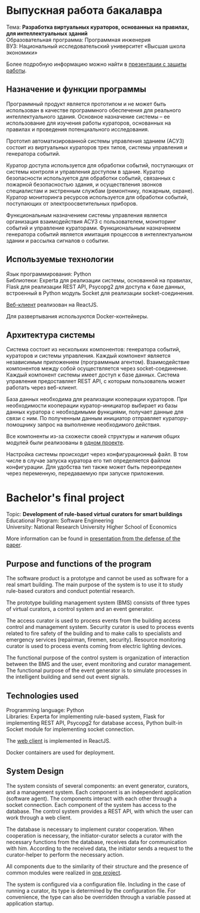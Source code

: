 # Выпускная работа бакалавра
Тема: **Разработка виртуальных кураторов, основанных на правилах, для интеллектуальных зданий**  
Образовательная программа: Программная инженерия  
ВУЗ: Национальный исследовательский университет «Высшая школа экономики»

Более подробную информацию можно найти в [презентации с защиты работы](docs/%D0%92%D0%9A%D0%A0%20%D0%A4%D0%BE%D0%BA%D0%B8%D0%BD%D0%B0%20(%D0%B7%D0%B0%D1%89%D0%B8%D1%82%D0%B0).pdf).

## Назначение и функции программы
Программный продукт является прототипом и не может быть использован в качестве программного обеспечения для реального интеллектуального здания. Основное назначение системы – ее использование для изучения работы кураторов, основанных на правилах и проведения потенциального исследования.

Прототип автоматизированной системы управления зданием (АСУЗ) состоит из виртуальных кураторов трех типов, системы управления и генератора событий.

Куратор доступа используется для обработки событий, поступающих от системы контроля и управления доступом в здание. Куратор безопасности используется для обработки событий, связанных с пожарной безопасностью здания, и осуществления звонков специалистам и экстренным службам (ремонтнику, пожарным, охране). Куратор мониторинга ресурсов используется для обработки событий, поступающих от электроосветительных приборов.

Функциональным назначением системы управления является организация взаимодействия АСУЗ с пользователем, мониторинг событий и управление кураторами. Функциональным назначением генератора событий является имитация процессов в интеллектуальном здании и рассылка сигналов о событии.

## Используемые технологии
Язык программирования: Python   
Библиотеки: Experta для реализации системы, основанной на правилах, Flask для реализации REST API, Psycopg2 для доступа к базе данных, встроенный в Python модуль Socket для реализации socket-соединения.   

[Веб-клиент](curators-ui) реализован на ReactJS.  

Для развертывания используются Docker-контейнеры.

## Архитектура системы
Система состоит из нескольких компонентов: генератора событий, кураторов и системы управления. Каждый компонент является независимым приложением (программным агентом). Взаимодействие компонентов между собой осуществляется через socket-соединение. Каждый компонент системы имеет доступ к базе данных. Система управления предоставляет REST API, с которым пользователь может работать через веб-клиент.  

База данных необходима для реализации кооперации кураторов. При необходимости кооперации куратор-инициатор выбирает из базы данных куратора с необходимыми функциями, получает данные для связи с ним. По полученным данным инициатор отправляет куратору-помощнику запрос на выполнение необходимого действия.  

Все компоненты из-за схожести своей структуры и наличия общих модулей были реализованы в [одном проекте](src).   

Настройка системы происходит через конфигурационный файл. В том числе в случае запуска куратора его тип определяется файлом конфигурации. Для удобства тип также может быть переопределен через переменную, передаваемую при запуске приложения.

# Bachelor's final project
Topic: **Development of rule-based virtual curators for smart buildings**  
Educational Program: Software Engineering  
University: National Research University Higher School of Economics

More information can be found in [presentation from the defense of the paper](docs/%D0%92%D0%D0%9A%D0%A0%20%D0%A4%D0%BE%D0%BA%D0%B8%D0%BD%D0%B0%20(%D0%B7%D0%B0%D1%89%D0%B8%D1%82%D0%B0).pdf).

## Purpose and functions of the program
The software product is a prototype and cannot be used as software for a real smart building. The main purpose of the system is to use it to study rule-based curators and conduct potential research.

The prototype building management system (BMS) consists of three types of virtual curators, a control system and an event generator.

The access curator is used to process events from the building access control and management system. Security curator is used to process events related to fire safety of the building and to make calls to specialists and emergency services (repairman, firemen, security). Resource monitoring curator is used to process events coming from electric lighting devices.

The functional purpose of the control system is organization of interaction between the BMS and the user, event monitoring and curator management. The functional purpose of the event generator is to simulate processes in the intelligent building and send out event signals.

## Technologies used
Programming language: Python   
Libraries: Experta for implementing rule-based system, Flask for implementing REST API, Psycopg2 for database access, Python built-in Socket module for implementing socket connection.   

The [web client](curators-ui) is implemented in ReactJS.  

Docker containers are used for deployment.

## System Design
The system consists of several components: an event generator, curators, and a management system. Each component is an independent application (software agent). The components interact with each other through a socket connection. Each component of the system has access to the database. The control system provides a REST API, with which the user can work through a web client.  

The database is necessary to implement curator cooperation. When cooperation is necessary, the initiator-curator selects a curator with the necessary functions from the database, receives data for communication with him. According to the received data, the initiator sends a request to the curator-helper to perform the necessary action.  

All components due to the similarity of their structure and the presence of common modules were realized in [one project](src).   

The system is configured via a configuration file. Including in the case of running a curator, its type is determined by the configuration file. For convenience, the type can also be overridden through a variable passed at application startup.